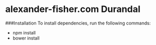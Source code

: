 alexander-fisher.com Durandal
=============================

###Installation
To install dependencies, run the following commands:

- npm install
- bower install